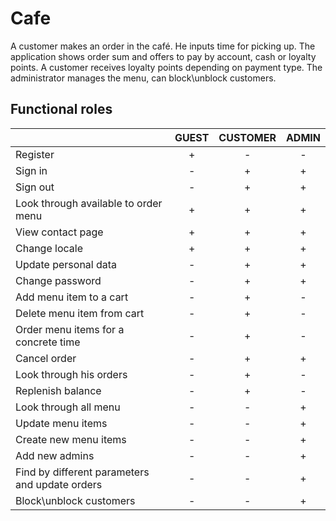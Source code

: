 # Cafe

A customer makes an order in the café. He inputs time for picking up. The application shows order sum and offers to pay by account, cash or loyalty points. A customer receives loyalty points depending on payment type. The administrator manages the menu, can block\unblock customers.

## Functional roles
||GUEST|CUSTOMER|ADMIN|
| :- | :-: | :-: | :-: |
|Register|+|-|-|
|Sign in|-|+|+|
|Sign out|-|+|+|
|Look through available to order menu|+|+|+|
|View contact page|+|+|+|
|Change locale|+|+|+|
|Update personal data|-|+|+|
|Change password|-|+|+|
|Add menu item to a cart|-|+|-|
|Delete menu item from cart|-|+|-|
|Order menu items for a concrete time|-|+|-|
|Cancel order|-|+|+|
|Look through his orders|-|+|-|
|Replenish balance|-|+|-|
|Look through all menu|-|-|+|
|Update menu items|-|-|+|
|Create new menu items|-|-|+|
|Add new admins|-|-|+|
|Find by different parameters and update orders|-|-|+|
|Block\unblock customers|-|-|+|

